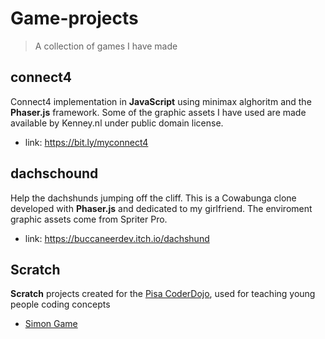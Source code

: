 # Game-projects
> A collection of games I have made

## connect4

Connect4 implementation in **JavaScript** using minimax alghoritm and the **Phaser.js** framework. Some of the graphic assets I have used are made available by Kenney.nl under public domain license.
* link: https://bit.ly/myconnect4

## dachschound

Help the dachshunds jumping off the cliff. This is a Cowabunga clone developed with **Phaser.js** and dedicated to my girlfriend. The enviroment graphic assets come from Spriter Pro.
* link: https://buccaneerdev.itch.io/dachshund

## Scratch

**Scratch** projects created for the [Pisa CoderDojo](https://pisa.coderdojo.it/), used for teaching young people coding concepts
* [Simon Game](https://scratch.mit.edu/projects/220085608/)
